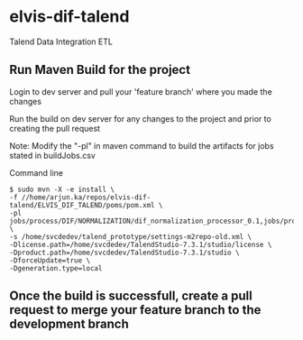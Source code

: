 # elvis-dif-talend
Talend Data Integration ETL

## Run Maven Build for the project
Login to dev server and pull your 'feature branch' where you made the changes

Run the build on dev server for any changes to the project and prior to creating the pull request

Note: Modify the "-pl" in maven command to build the artifacts for jobs stated in buildJobs.csv

Command line
```
$ sudo mvn -X -e install \
-f //home/arjun.ka/repos/elvis-dif-talend/ELVIS_DIF_TALEND/poms/pom.xml \
-pl jobs/process/DIF/NORMALIZATION/dif_normalization_processor_0.1,jobs/process/DIF/LOAD/DATABASE/dif_load_database_norm_v2_0.1,jobs/process/DIF/LOAD/DATABASE/dif_load_database_v2_0.1,jobs/process/DIF/LOAD/DATABASE/dif_load_database_parent_v2_0.1 \
-s /home/svcdedev/talend_prototype/settings-m2repo-old.xml \
-Dlicense.path=/home/svcdedev/TalendStudio-7.3.1/studio/license \
-Dproduct.path=/home/svcdedev/TalendStudio-7.3.1/studio \
-DforceUpdate=true \
-Dgeneration.type=local
```

## Once the build is successfull, create a pull request to merge your feature branch to the development branch

